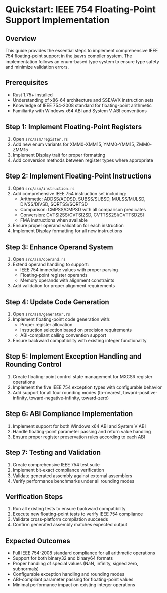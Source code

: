 # Quickstart: IEEE 754 Floating-Point Support Implementation

## Overview
This guide provides the essential steps to implement comprehensive IEEE 754 floating-point support in the jsavrs compiler system. The implementation follows an enum-based type system to ensure type safety and minimize validation errors.

## Prerequisites
- Rust 1.75+ installed
- Understanding of x86-64 architecture and SSE/AVX instruction sets
- Knowledge of IEEE 754-2008 standard for floating-point arithmetic
- Familiarity with Windows x64 ABI and System V ABI conventions

## Step 1: Implement Floating-Point Registers
1. Open `src/asm/register.rs`
2. Add new enum variants for XMM0-XMM15, YMM0-YMM15, ZMM0-ZMM15
3. Implement Display trait for proper formatting
4. Add conversion methods between register types where appropriate

## Step 2: Implement Floating-Point Instructions
1. Open `src/asm/instruction.rs`
2. Add comprehensive IEEE 754 instruction set including:
   - Arithmetic: ADDSS/ADDSD, SUBSS/SUBSD, MULSS/MULSD, DIVSS/DIVSD, SQRTSS/SQRTSD
   - Comparison: CMPSS/CMPSD with all comparison predicates
   - Conversion: CVTSI2SS/CVTSI2SD, CVTTSS2SI/CVTTSD2SI
   - FMA instructions when available
3. Ensure proper operand validation for each instruction
4. Implement Display formatting for all new instructions

## Step 3: Enhance Operand System
1. Open `src/asm/operand.rs`
2. Extend operand handling to support:
   - IEEE 754 immediate values with proper parsing
   - Floating-point register operands
   - Memory operands with alignment constraints
3. Add validation for proper alignment requirements

## Step 4: Update Code Generation
1. Open `src/asm/generator.rs`
2. Implement floating-point code generation with:
   - Proper register allocation
   - Instruction selection based on precision requirements
   - ABI-compliant calling convention support
3. Ensure backward compatibility with existing integer functionality

## Step 5: Implement Exception Handling and Rounding Control
1. Create floating-point control state management for MXCSR register operations
2. Implement the five IEEE 754 exception types with configurable behavior
3. Add support for all four rounding modes (to-nearest, toward-positive-infinity, toward-negative-infinity, toward-zero)

## Step 6: ABI Compliance Implementation
1. Implement support for both Windows x64 ABI and System V ABI
2. Handle floating-point parameter passing and return value handling
3. Ensure proper register preservation rules according to each ABI

## Step 7: Testing and Validation
1. Create comprehensive IEEE 754 test suite
2. Implement bit-exact compliance verification
3. Validate generated assembly against external assemblers
4. Verify performance benchmarks under all rounding modes

## Verification Steps
1. Run all existing tests to ensure backward compatibility
2. Execute new floating-point tests to verify IEEE 754 compliance
3. Validate cross-platform compilation succeeds
4. Confirm generated assembly matches expected output

## Expected Outcomes
- Full IEEE 754-2008 standard compliance for all arithmetic operations
- Support for both binary32 and binary64 formats
- Proper handling of special values (NaN, infinity, signed zero, subnormals)
- Configurable exception handling and rounding modes
- ABI-compliant parameter passing for floating-point values
- Minimal performance impact on existing integer operations